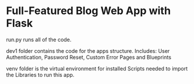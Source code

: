 # Full-Featured Blog Web App with Flask
run.py runs all of the code.

dev1 folder contains the code for the apps structure.
Includes: User Authentication, Password Reset, Custom Error Pages and Blueprints 

venv folder is the virtual environment for installed Scripts needed to import the Libraries to run this app.

